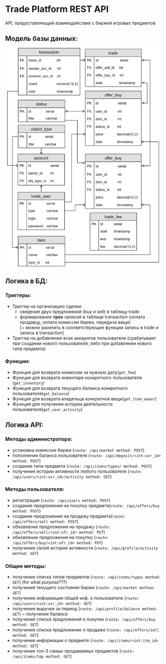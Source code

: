 # Trade Platform REST API
API, предоставляющий взаимодействие с биржей игровых предметов
## Модель базы данных:
<p align="center">
    <img src="resources/physical.png" width="600">
</p>

## Логика в БД:
### Триггеры:
* Триггер на организацию сделки:
    * сведение двух предложений (buy и sell) в таблицу trade
    * формирование __трех__ записей в таблице transaction (оплата продавцу, оплата комиссии бирже, передача вещи)    
    [+ можно разелить в соответствующие функции запись в trade и запись в transaction]
* Триггер на добавление всех аккаунтов пользователя (срабатывает при создании нового пользователя, либо при добавлении нового типа предмета)

### Функции:
* Функция для возврата комиссии за нужную дату(```get_fee```)
* Функция для возврата инвентаря конкретного пользователя (```get_inventory```)
* Функция для возврата текущего баланса конкретного пользователя(```get_balance```)
* Функция для возврата владельца конкретной вещи(```get_item_owner```)
* Функция для получения истории деятельности пользователя(```get_user_activity```)

## Логика API:
### Методы администратора:    
* установка комиссии биржи (```route: /api/market method: POST```)
* пополнение баланса пользователя (```route: /api/deposit/<int:usr_id> method: POST```)
* создание типа предмета (```route: /api/items/types/ method: POST```)
* получение истории активности любого пользователя (```route: /api/users/<int:usr_id>/activity method: GET```)

### Методы пользователя:
* регистрация (```route: /api/users method: POST```)
* создание предложения на покупку предмета(```route: /api/offers/buy method: POST```)
* создание предложения на продажу предмета(```route: /api/offers/sell method: POST```)
* обновление предложения на продажу (```route: /api/offers/sell/<int:ofr_id> method: PUT```)
* обновление предложения на покупку (```route: /api/offers/buy/<int:ofr_id> method: PUT```)
* получение своей истории активности (```route: /api/profile/activity method: GET```)

### Общие методы:
* получение списка типов предметов (```route: /api/items/types method: GET```) (for what purpose???)
* получение текущего состояния биржи (```route: /api/market method: GET```)
* получение информации общей инф. о пользователе (```route: /api/users/<int:usr_id> method: GET```)
* получение выручки за период (```route: /api/profile/balance method: GET```) ~ получение баланса
* получение списка предложений о покупке (```route: /api/offers/buy method: GET```)
* получение списка предложение о продаже (```route: /api/offers/sell method: GET```)
* получение информации о предмете (```route: /api/items/<int:itm_id> method: GET```)
* получение топ-3 самых продаваемых предметов (```route: /api/items/top method: GET```)
